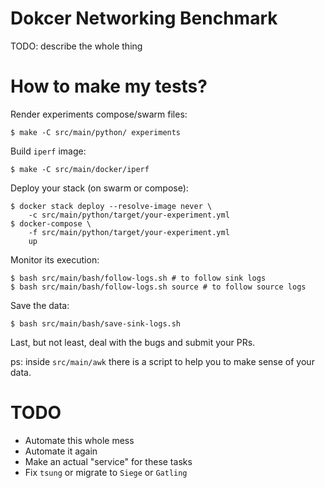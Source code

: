 Dokcer Networking Benchmark
===========================

TODO: describe the whole thing

How to make my tests?
=====================

Render experiments compose/swarm files:

    $ make -C src/main/python/ experiments

Build `iperf` image:

    $ make -C src/main/docker/iperf

Deploy your stack (on swarm or compose):

    $ docker stack deploy --resolve-image never \
        -c src/main/python/target/your-experiment.yml
    $ docker-compose \
        -f src/main/python/target/your-experiment.yml
        up

Monitor its execution:

    $ bash src/main/bash/follow-logs.sh # to follow sink logs
    $ bash src/main/bash/follow-logs.sh source # to follow source logs

Save the data:

    $ bash src/main/bash/save-sink-logs.sh

Last, but not least, deal with the bugs and submit your PRs.

ps: inside `src/main/awk` there is a script to help you to make sense of your data.

TODO
====

 - Automate this whole mess
 - Automate it again
 - Make an actual "service" for these tasks
 - Fix `tsung` or migrate to `Siege` or `Gatling`

